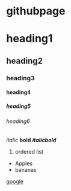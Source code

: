 # githubpage
# heading1

## heading2

### heading3

#### heading4

##### heading5

###### heading6

*italic*
**bold**
***italicbold***

1. ordered list

- Apples
- bananas

[google](https://www.google.com/)

